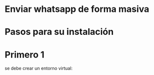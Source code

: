 # Enviar whatsapp de forma masiva

# Pasos para su instalación

# Primero 1
se debe crear un entorno virtual:
